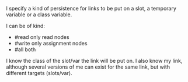 I specify a kind of persistence for links to be put on a slot, a temporary variable or a class variable.  

I can be of kind: 
- #read only read nodes
- #write only assignment nodes 
- #all both

I know the class of the slot/var the link will be put on. I also know my link, although several versions of me can exist for the same link, but with different targets (slots/var).